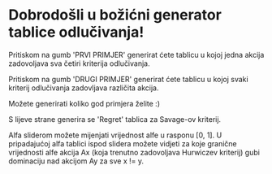# Dobrodošli u božićni generator tablice odlučivanja!

Pritiskom na gumb 'PRVI PRIMJER' generirat ćete tablicu u kojoj jedna akcija zadovoljava sva četiri kriterija odlučivanja.

Pritiskom na gumb 'DRUGI PRIMJER' generirat ćete tablicu u kojoj svaki kriterij odlučivanja zadovljava različita akcija.

Možete generirati koliko god primjera želite :)

S lijeve strane generira se 'Regret' tablica za Savage-ov kriterij.

Alfa sliderom možete mijenjati vrijednost alfe u rasponu [0, 1]. U pripadajućoj alfa tablici ispod slidera možete vidjeti za koje granične vrijednosti alfe akcija Ax (koja trenutno zadovoljava Hurwiczev kriterij) gubi dominaciju nad akcijom Ay za sve x != y. 
